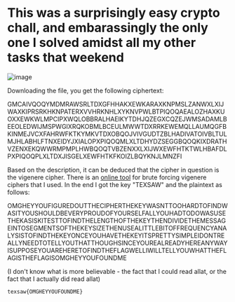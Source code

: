 # This was a surprisingly easy crypto chall, and embarassingly the only one I solved amidst all my other tasks that weekend
![image](https://github.com/user-attachments/assets/a4c5a822-9f40-4dce-ac2d-b779a1c6d46c)

Downloading the file, you get the following ciphertext:

GMCAIVQOQYMDMRAWSRLTDXGFHHAKXEWKARAXKNPMSLZANWXLXIJWAXKIPRSRKHKNPATERXVVHRKNHLXYKNVPWLBTPIQOQAEALOZHAXKUOXXEWKWLMPCIPXWQLOBBRALHAEIKYTDHJQZEGXCQZEJWMSADAMLBEEOLEDWIJMSPWGIXRQKOBMLBCEULMWWTDXRRKEWEMQLLAUMQGFBKINMEJVCXFAHRWFKTKYMKVTDXOBQOJVIVGUDTZBLHADIVATOIVBLTULMJHLABHLFTNXEIDYJXIALOPXPIQOQMLXLTDHYDZSEGGBQOQKIXDRATHVZENXEKQWWRMPMPLHWBQOQTVBZENXXLXIJWXEWFHTKTWLHBAFDLPXPIQOQPLXLTDXJISGELXEWFHTKFKOIZLBQYKNJLMNZFI

Based on the description, it can be deduced that the cipher in question is the vigenere cipher. There is an [online tool](https://www.dcode.fr/vigenere-cipher) for brute forcing vigenere ciphers that I used. In the end I got the key "TEXSAW" and the plaintext as follows:

OMGHEYYOUFIGUREDOUTTHECIPHERTHEKEYWASNTTOOHARDTOFINDWASITYOUSHOULDBEVERYPROUDOFYOURSELFALLYOUHADTODOWASUSETHEKASISKITESTTOFINDTHELENGTHOFTHEKEYTHENDIVIDETHEMESSAGEINTOSEGMENTSOFTHEKEYSIZETHENUSEALITTLEBITOFFREQUENCYANALYSISTOFINDTHEKEYONCEYOUHAVETHEKEYITSPRETTYSIMPLEIDONTREALLYNEEDTOTELLYOUTHATTHOUGHSINCEYOUREALREADYHEREANYWAYISUPPOSEYOUAREHERETOFINDTHEFLAGWELLIWILLTELLYOUWHATTHEFLAGISTHEFLAGISOMGHEYYOUFOUNDME

(I don't know what is more believable - the fact that I could read allat, or the fact that I actually did read allat)

```texsaw{OMGHEYYOUFOUNDME}```
